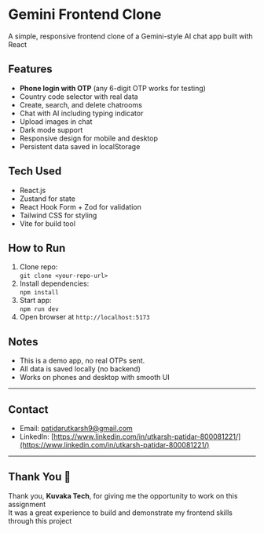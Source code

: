 # Gemini Frontend Clone

A simple, responsive frontend clone of a Gemini-style AI chat app built with React

## Features

- **Phone login with OTP** (any 6-digit OTP works for testing)  
- Country code selector with real data  
- Create, search, and delete chatrooms  
- Chat with AI including typing indicator  
- Upload images in chat  
- Dark mode support  
- Responsive design for mobile and desktop  
- Persistent data saved in localStorage  

## Tech Used

- React.js  
- Zustand for state  
- React Hook Form + Zod for validation  
- Tailwind CSS for styling  
- Vite for build tool  

## How to Run

1. Clone repo:  
   `git clone <your-repo-url>`  
2. Install dependencies:  
   `npm install`  
3. Start app:  
   `npm run dev`  
4. Open browser at `http://localhost:5173`

## Notes

- This is a demo app, no real OTPs sent.  
- All data is saved locally (no backend)
- Works on phones and desktop with smooth UI

---

## Contact

- Email: patidarutkarsh9@gmail.com 
- LinkedIn: [https://www.linkedin.com/in/utkarsh-patidar-800081221/](https://www.linkedin.com/in/utkarsh-patidar-800081221/)

---

## Thank You 💛

Thank you, **Kuvaka Tech**, for giving me the opportunity to work on this assignment  
It was a great experience to build and demonstrate my frontend skills through this project
